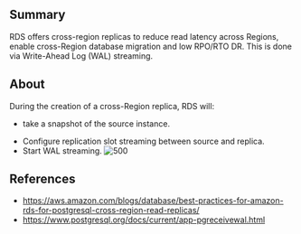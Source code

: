 ## Summary
RDS offers cross-region replicas to reduce read latency across Regions, enable cross-Region database migration and low RPO/RTO DR. This is done via Write-Ahead Log (WAL) streaming.

## About

During the creation of a cross-Region replica, RDS will:
- take a snapshot of the source instance.
* Configure replication slot streaming between source and replica.
* Start WAL streaming.
![500](https://d2908q01vomqb2.cloudfront.net/887309d048beef83ad3eabf2a79a64a389ab1c9f/2020/04/10/Best-practices-cross-Region-read-replicas-A.png)
## References
- https://aws.amazon.com/blogs/database/best-practices-for-amazon-rds-for-postgresql-cross-region-read-replicas/
- https://www.postgresql.org/docs/current/app-pgreceivewal.html